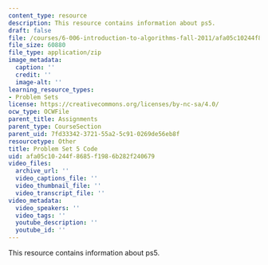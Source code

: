 ```yaml
---
content_type: resource
description: This resource contains information about ps5.
draft: false
file: /courses/6-006-introduction-to-algorithms-fall-2011/afa05c10244f8685f1986b282f240679_ps5.zip
file_size: 60880
file_type: application/zip
image_metadata:
  caption: ''
  credit: ''
  image-alt: ''
learning_resource_types:
- Problem Sets
license: https://creativecommons.org/licenses/by-nc-sa/4.0/
ocw_type: OCWFile
parent_title: Assignments
parent_type: CourseSection
parent_uid: 7fd33342-3721-55a2-5c91-0269de56eb8f
resourcetype: Other
title: Problem Set 5 Code
uid: afa05c10-244f-8685-f198-6b282f240679
video_files:
  archive_url: ''
  video_captions_file: ''
  video_thumbnail_file: ''
  video_transcript_file: ''
video_metadata:
  video_speakers: ''
  video_tags: ''
  youtube_description: ''
  youtube_id: ''
---
```

This resource contains information about ps5.